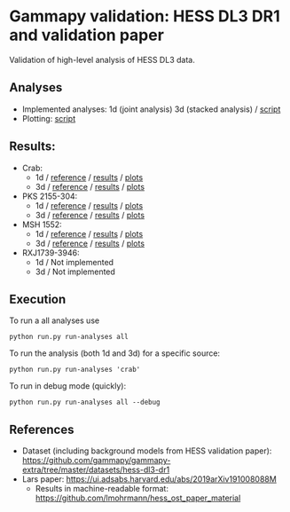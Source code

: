 # Gammapy validation: HESS DL3 DR1 and validation paper

Validation of high-level analysis of HESS DL3 data.

## Analyses

- Implemented analyses: 1d (joint analysis) 3d (stacked analysis) / [script](make.py)
- Plotting: [script](plot.py)

## Results:
- Crab:
    - 1d / 
    [reference](crab/reference/gammapy_crab_1d_powerlaw.dat) / 
    [results](crab/results/results-summary-fit-1d.yaml) / 
    [plots](crab/plots/flux-points-1d.png)
    - 3d / 
    [reference](crab/reference/gammapy_crab_3d_powerlaw.dat) / 
    [results](crab/results/results-summary-fit-3d.yaml) / 
    [plots](crab/plots/flux-points-3d.png)
- PKS 2155-304:
    - 1d / 
    [reference](pks2155/reference/gammapy_pks2155_1d_powerlaw.dat) / 
    [results](pks2155/results/results-summary-fit-1d.yaml) / 
    [plots](pks2155/plots/flux-points-1d.png)
    - 3d / 
    [reference](pks2155/reference/gammapy_pks2155_3d_powerlaw.dat) / 
    [results](pks2155/results/results-summary-fit-3d.yaml) / 
    [plots](pks2155/plots/flux-points-3d.png)
- MSH 1552:
    - 1d / 
    [reference](msh1552/reference/gammapy_msh1552_1d_powerlaw.dat) / 
    [results](msh1552/results/results-summary-fit-1d.yaml) / 
    [plots](msh1552/plots/flux-points-1d.png)
    - 3d / 
    [reference](msh1552/reference/gammapy_msh1552_3d_powerlaw.dat) / 
    [results](msh1552/results/results-summary-fit-3d.yaml) / 
    [plots](msh1552/plots/flux-points-3d.png)
- RXJ1739-3946:
    - 1d / Not implemented
    - 3d / Not implemented
    


## Execution

To run a all analyses use

    python run.py run-analyses all 
    
To run the analysis (both 1d and 3d) for a specific source:

    python run.py run-analyses 'crab'

To run in debug mode (quickly):

    python run.py run-analyses all --debug

## References

- Dataset (including background models from HESS validation paper): https://github.com/gammapy/gammapy-extra/tree/master/datasets/hess-dl3-dr1
- Lars paper: https://ui.adsabs.harvard.edu/abs/2019arXiv191008088M
  - Results in machine-readable format: https://github.com/lmohrmann/hess_ost_paper_material
